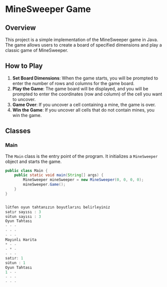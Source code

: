 # MineSweeper Game

## Overview

This project is a simple implementation of the MineSweeper game in Java. The game allows users to create a board of specified dimensions and play a classic game of MineSweeper.

## How to Play

1. **Set Board Dimensions**: When the game starts, you will be prompted to enter the number of rows and columns for the game board.
2. **Play the Game**: The game board will be displayed, and you will be prompted to enter the coordinates (row and column) of the cell you want to uncover.
3. **Game Over**: If you uncover a cell containing a mine, the game is over.
4. **Win the Game**: If you uncover all cells that do not contain mines, you win the game.

## Classes

### Main

The `Main` class is the entry point of the program. It initializes a `MineSweeper` object and starts the game.

```java
public class Main {
    public static void main(String[] args) {
        MineSweeper mineSweeper = new MineSweeper(0, 0, 0, 0);
        mineSweeper.Game();
    }
}


lütfen oyun tahtanızın boyutlarını belirleyiniz
satır sayısı : 3
sütun sayısı : 3
Oyun Tahtası
- - - 
- - - 
- - - 
Mayınlı Harita
* - - 
- * - 
- - - 
satır: 1
sütun : 1
Oyun Tahtası
1 - - 
- - - 
- - - 
